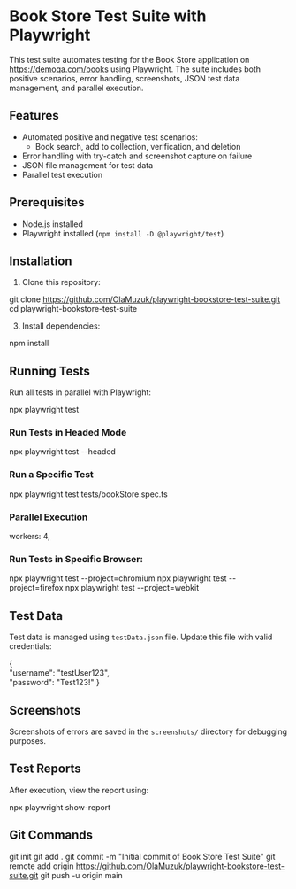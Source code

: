 # Book Store Test Suite with Playwright

This test suite automates testing for the Book Store application on https://demoqa.com/books using Playwright. The suite includes both positive scenarios, error handling, screenshots, JSON test data management, and parallel execution.

## Features
- Automated positive and negative test scenarios:
   - Book search, add to collection, verification, and deletion
- Error handling with try-catch and screenshot capture on failure
- JSON file management for test data
- Parallel test execution

## Prerequisites
- Node.js installed
- Playwright installed (`npm install -D @playwright/test`)

## Installation
1. Clone this repository:

git clone https://github.com/OlaMuzuk/playwright-bookstore-test-suite.git  
cd playwright-bookstore-test-suite

3. Install dependencies:

npm install


## Running Tests
Run all tests in parallel with Playwright:

npx playwright test

### Run Tests in Headed Mode

npx playwright test --headed

### Run a Specific Test

npx playwright test tests/bookStore.spec.ts

### Parallel Execution

workers: 4,

### Run Tests in Specific Browser:
npx playwright test --project=chromium
npx playwright test --project=firefox
npx playwright test --project=webkit

## Test Data
Test data is managed using `testData.json` file. Update this file with valid credentials:

{  
    "username": "testUser123",  
    "password": "Test123!"
}


## Screenshots
Screenshots of errors are saved in the `screenshots/` directory for debugging purposes.

## Test Reports
After execution, view the report using:

npx playwright show-report

## Git Commands
git init
git add .
git commit -m "Initial commit of Book Store Test Suite"
git remote add origin https://github.com/OlaMuzuk/playwright-bookstore-test-suite.git
git push -u origin main



